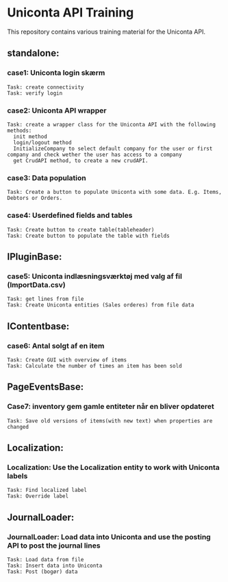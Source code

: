 # Uniconta API Training
This repository contains various training material for the Uniconta API.

## standalone:
  ### case1: Uniconta login skærm
    Task: create connectivity
    Task: verify login

  ### case2: Uniconta API wrapper
    Task: create a wrapper class for the Uniconta API with the following methods:
      init method
      login/logout method
      InitializeCompany to select default company for the user or first company and check wether the user has access to a company
      get CrudAPI method, to create a new crudAPI.

  ### case3: Data population
    Task: Create a button to populate Uniconta with some data. E.g. Items, Debtors or Orders.
    
  ### case4: Userdefined fields and tables
    Task: Create button to create table(tableheader)
    Task: Create button to populate the table with fields

## IPluginBase:
  ### case5: Uniconta indlæsningsværktøj med valg af fil (ImportData.csv)
    Task: get lines from file
    Task: Create Uniconta entities (Sales orderes) from file data

## IContentbase:
  ### case6: Antal solgt af en item
    Task: Create GUI with overview of items
    Task: Calculate the number of times an item has been sold

## PageEventsBase:
  ### Case7: inventory gem gamle entiteter når en bliver opdateret
    Task: Save old versions of items(with new text) when properties are changed

## Localization:
  ### Localization: Use the Localization entity to work with Uniconta labels
    Task: Find localized label
    Task: Override label

## JournalLoader:
  ### JournalLoader: Load data into Uniconta and use the posting API to post the journal lines
    Task: Load data from file
    Task: Insert data into Uniconta
    Task: Post (bogør) data